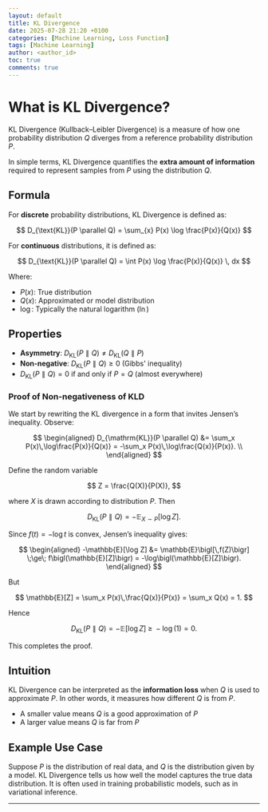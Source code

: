 ```yaml
---
layout: default 
title: KL Divergence
date: 2025-07-28 21:20 +0100
categories: [Machine Learning, Loss Function]
tags: [Machine Learning]
author: <author_id>
toc: true
comments: true
---
```



# What is KL Divergence?

KL Divergence (Kullback–Leibler Divergence) is a measure of how one probability distribution $Q$ diverges from a reference probability distribution $P$. 

In simple terms, KL Divergence quantifies the **extra amount of information** required to represent samples from $P$ using the distribution $Q$.

## Formula

For **discrete** probability distributions, KL Divergence is defined as:

$$
D_{\text{KL}}(P \parallel Q) = \sum_{x} P(x) \log \frac{P(x)}{Q(x)}
$$

For **continuous** distributions, it is defined as:

$$
D_{\text{KL}}(P \parallel Q) = \int P(x) \log \frac{P(x)}{Q(x)} \, dx
$$

Where:

* $P(x)$: True distribution
* $Q(x)$: Approximated or model distribution
* $\log$: Typically the natural logarithm ($\ln$)

## Properties

* **Asymmetry**: $D_{\text{KL}}(P \parallel Q) \ne D_{\text{KL}}(Q \parallel P)$
* **Non-negative**: $D_{\text{KL}}(P \parallel Q) \ge 0$ (Gibbs' inequality)
* $D_{\text{KL}}(P \parallel Q) = 0$ if and only if $P = Q$ (almost everywhere)

### Proof of Non-negativeness of KLD

We start by rewriting the KL divergence in a form that invites Jensen’s inequality. Observe:

$$
\begin{aligned}
D_{\mathrm{KL}}(P \parallel Q)
&= \sum_x P(x)\,\log\frac{P(x)}{Q(x)}
= -\sum_x P(x)\,\log\frac{Q(x)}{P(x)}. \\
\end{aligned}
$$

Define the random variable

$$
  Z = \frac{Q(X)}{P(X)},
$$

where $X$ is drawn according to distribution $P$. Then

$$
  D_{\mathrm{KL}}(P \parallel Q)
  = -\mathbb{E}_{X\sim P}\bigl[\log Z\bigr].
$$

Since $f(t) = -\log t$ is convex, Jensen’s inequality gives:

$$
\begin{aligned}
-\mathbb{E}[\log Z]
&= \mathbb{E}\bigl[\,f(Z)\bigr]
\;\ge\; f\bigl(\mathbb{E}[Z]\bigr)
= -\log\bigl(\mathbb{E}[Z]\bigr).
\end{aligned}
$$

But

$$
\mathbb{E}[Z]
= \sum_x P(x)\,\frac{Q(x)}{P(x)}
= \sum_x Q(x)
= 1.
$$

Hence

$$
  D_{\mathrm{KL}}(P \parallel Q)
  = -\mathbb{E}[\log Z]
  \;\ge\; -\log(1)
  = 0.
$$

This completes the proof.


## Intuition

KL Divergence can be interpreted as the **information loss** when $Q$ is used to approximate $P$. In other words, it measures how different $Q$ is from $P$.

* A smaller value means $Q$ is a good approximation of $P$
* A larger value means $Q$ is far from $P$

## Example Use Case

Suppose $P$ is the distribution of real data, and $Q$ is the distribution given by a model. KL Divergence tells us how well the model captures the true data distribution. It is often used in training probabilistic models, such as in variational inference.

---